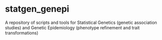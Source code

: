 # statgen_genepi
A repository of scripts and tools for Statistical Genetics (genetic association studies) and Genetic Epidemiology (phenotype refinement and trait transformations)
